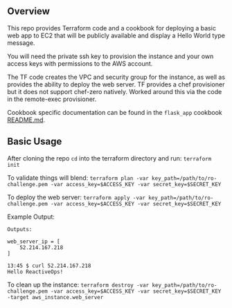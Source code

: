 ## Overview

This repo provides Terraform code and a cookbook for deploying a basic
web app to EC2 that will be publicly available and display a Hello World type
message.

You will need the private ssh key to provision the instance
and your own access keys with permissions to the AWS account.

The TF code creates the VPC and security group for the instance, as
well as provides the ability to deploy the web server. TF provides a chef
provisioner but it does not support chef-zero natively.  Worked around this via
the code in the remote-exec provisioner.

Cookbook specific documentation can be found in the `flask_app`
cookbook [README.md](cookbooks/flask_app/README.md).

## Basic Usage

After cloning the repo `cd` into the terraform directory and run:
`terraform init`

To validate things will blend:
`terraform plan -var key_path=/path/to/ro-challenge.pem -var access_key=$ACCESS_KEY -var secret_key=$SECRET_KEY`

To deploy the web server:
`terraform apply -var key_path=/path/to/ro-challenge.pem -var access_key=$ACCESS_KEY -var secret_key=$SECRET_KEY`

Example Output:

```
Outputs:

web_server_ip = [
    52.214.167.218
]

13:45 $ curl 52.214.167.218
Hello ReactiveOps!
```

To clean up the instance:
`terraform destroy -var key_path=/path/to/ro-challenge.pem -var access_key=$ACCESS_KEY -var secret_key=$SECRET_KEY -target aws_instance.web_server`
